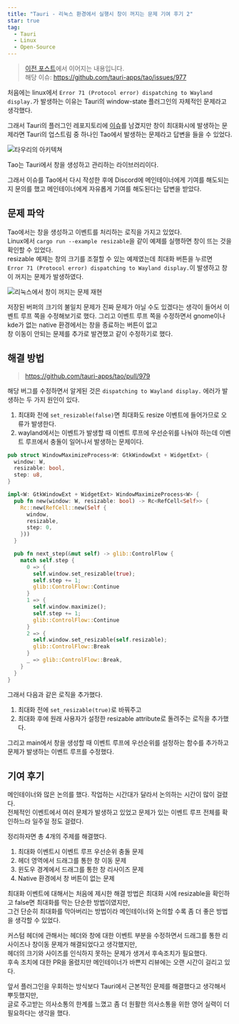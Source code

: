 ```yaml
---
title: "Tauri - 리눅스 환경에서 실행시 창이 꺼지는 문제 기여 후기 2"
star: true
tag:
  - Tauri
  - Linux
  - Open-Source
---
```


> [이전 포스트](https://zamoca.space/etc/retrospect/oss-gitbutler-linux-window)에서 이어지는 내용입니다.  
> 해당 이슈: https://github.com/tauri-apps/tao/issues/977

처음에는 linux에서 `Error 71 (Protocol error) dispatching to Wayland display.`가 발생하는 이유는
Tauri의 window-state 플러그인의 자체적인 문제라고 생각했다.

그래서 Tauri의 플러그인 레포지토리에 [이슈](https://github.com/tauri-apps/plugins-workspace/issues/1779)를 남겼지만
창이 최대화시에 발생하는 문제라면 Tauri의 업스트림 중 하나인 Tao에서 발생하는 문제라고 답변을 들을 수 있었다.

![타우리의 아키텍쳐](https://github.com/user-attachments/assets/cc83e09a-0ad6-4da6-9e25-bd812079a2ec)

Tao는 Tauri에서 창을 생성하고 관리하는 라이브러리이다.

그래서 이슈를 Tao에서 다시 작성한 후에 Discord에 메인테이너에게 기여를 해도되는지 문의를 했고
메인테이너에게 자유롭게 기여를 해도된다는 답변을 받았다.

<!-- end -->

## 문제 파악

Tao에서는 창을 생성하고 이벤트를 처리하는 로직을 가지고 있었다.  
Linux에서 `cargo run --example resizable`을 같이 예제를 실행하면 창이 뜨는 것을 확인할 수 있었다.  
resizable 예제는 창의 크기를 조절할 수 있는 예제였는데 최대화 버튼을 누르면  
`Error 71 (Protocol error) dispatching to Wayland display.`이 발생하고 창이 꺼지는 문제가 발생하였다.

![리눅스에서 창이 꺼지는 문제 재현](https://github.com/user-attachments/assets/7d458a74-07fd-48ca-ad26-20e5a530a9e2)

저장된 버퍼의 크기의 불일치 문제가 진짜 문제가 아닐 수도 있겠다는 생각이 들어서 이벤트 루프 쪽을 수정해보기로 했다.
그리고 이벤트 루프 쪽을 수정하면서 gnome이나 kde가 없는 native 환경에서는 창을 종료하는 버튼이 없고  
창 이동이 안되는 문제를 추가로 발견했고 같이 수정하기로 했다.

## 해결 방법

> https://github.com/tauri-apps/tao/pull/979

해당 버그를 수정하면서 알게된 것은 `dispatching to Wayland display.` 에러가 발생하는 두 가지 원인이 있다.    

1. 최대화 전에 `set_resizable(false)`면 최대화도 resize 이벤트에 들어가므로 오류가 발생한다.  
2. wayland에서는 이벤트가 발생할 때 이벤트 루프에 우선순위를 나눠야 하는데 이벤트 루프에서 충돌이 일어나서 발생하는 문제이다.

```rust
pub struct WindowMaximizeProcess<W: GtkWindowExt + WidgetExt> {
  window: W,
  resizable: bool,
  step: u8,
}

impl<W: GtkWindowExt + WidgetExt> WindowMaximizeProcess<W> {
  pub fn new(window: W, resizable: bool) -> Rc<RefCell<Self>> {
    Rc::new(RefCell::new(Self {
      window,
      resizable,
      step: 0,
    }))
  }

  pub fn next_step(&mut self) -> glib::ControlFlow {
    match self.step {
      0 => {
        self.window.set_resizable(true);
        self.step += 1;
        glib::ControlFlow::Continue
      }
      1 => {
        self.window.maximize();
        self.step += 1;
        glib::ControlFlow::Continue
      }
      2 => {
        self.window.set_resizable(self.resizable);
        glib::ControlFlow::Break
      }
      _ => glib::ControlFlow::Break,
    }
  }
}
```

그래서 다음과 같은 로직을 추가했다.

1. 최대화 전에 `set_resizable(true)`로 바꿔주고
2. 최대화 후에 원래 사용자가 설정한 resizable attribute로 돌려주는 로직을 추가했다.

그리고 main에서 창을 생성할 때 이벤트 루프에 우선순위를 설정하는 함수를 추가하고  
문제가 발생하는 이벤트 루프를 수정했다.

## 기여 후기

메인테이너와 많은 논의를 했다. 작업하는 시간대가 달라서 논의하는 시간이 많이 걸렸다.  
전체적인 이벤트에서 여러 문제가 발생하고 있었고 문제가 있는 이벤트 루프 전체를 확인하느라 일주일 정도 걸렸다.  

정리하자면 총 4개의 주제를 해결했다.  

1. 최대화 이벤트시 이벤트 루프 우선순위 충돌 문제
2. 헤더 영역에서 드래그를 통한 창 이동 문제
3. 윈도우 경계에서 드래그를 통한 창 리사이즈 문제
4. Native 환경에서 창 버튼이 없는 문제

최대화 이벤트에 대해서는 처음에 제시한 해결 방법은 최대화 시에 resizable을 확인하고 false면 최대화를 막는 단순한 방법이였지만,  
그건 단순히 최대화를 막아버리는 방법이라 메인테이너와 논의할 수록 좀 더 좋은 방법을 생각할 수 있었다.  

커스텀 헤더에 관해서는 헤더와 창에 대한 이벤트 부분을 수정하면서 드래그를 통한 리사이즈나 창이동 문제가 해결되었다고 생각했지만,  
헤더의 크기와 사이즈를 인식하지 못하는 문제가 생겨서 후속조치가 필요했다.  
후속 조치에 대한 PR을 올렸지만 메인테이너가 바쁜지 리뷰에는 오랜 시간이 걸리고 있다.  

앞서 플러그인을 우회하는 방식보다 Tauri에서 근본적인 문제를 해결했다고 생각해서 뿌듯했지만,  
글로 주고받는 의사소통의 한계를 느꼈고 좀 더 원활한 의사소통을 위한 영어 실력이 더 필요하다는 생각을 했다.  